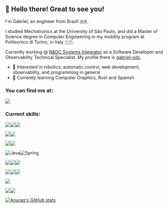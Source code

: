 ## 👋 Hello there! Great to see you!

I'm Gabriel, an engineer from Brazil 🇧🇷. 

I studied Mechatronics at the University of São Paulo, and did a Master of Science degree in Computer Engineering in my mobility program at Politecnico di Torino, in Italy 🇮🇹.

Currently working @ [N&DC Systems Integrator](https://ndc.com.br) as a Software Developer and Observability Technical Specialist. My profile there is [gabriel-ndc](https://github.com/gabriel-ndc).

- 👀 Interested in robotics, automatic control, web development, observability, and programming in general
- 🌱 Currently learning Computer Graphics, Rust and Spanish

### You can find me at:

<a href="https://www.linkedin.com/in/gabriel-l-rodrigues/"><img src="https://img.shields.io/badge/LinkedIn-0077B5?style=for-the-badge&logo=linkedin&logoColor=white"></a>

### Current skills:
<!--
  Getting the icons: 
    - https://github.com/badges/shields/blob/master/doc/logos.md
    - https://simpleicons.org/
-->

<img src="https://img.shields.io/badge/Python-3776AB?style=for-the-badge&logo=python&logoColor=white"><img src="https://img.shields.io/badge/Pandas-150458?style=for-the-badge&logo=pandas&logoColor=white"><img src="https://img.shields.io/badge/Tensorflow-FF6F00?style=for-the-badge&logo=tensorflow&logoColor=white">


<img src="https://img.shields.io/badge/Datadog-632CA6?style=for-the-badge&logo=datadog&logoColor=white"><img src="https://img.shields.io/badge/Cisco AppDynamics-1BA0D7?style=for-the-badge&logo=cisco&logoColor=white">

<img src="https://img.shields.io/badge/Docker-2496ED?style=for-the-badge&logo=docker&logoColor=white"><img src="https://img.shields.io/badge/Kubernetes-326CE5?style=for-the-badge&logo=kubernetes&logoColor=white">

<img src="https://img.shields.io/badge/Java-ED8B00?style=for-the-badge&logo=java&logoColor=white" alt="Java"><img src="https://img.shields.io/badge/Spring-6DB33F?style=for-the-badge&logo=spring&logoColor=white" alt="Spring">

<img src="https://img.shields.io/badge/JavaScript-323330?style=for-the-badge&logo=javascript&logoColor=F7DF1E"><img src="https://img.shields.io/badge/TypeScript-007ACC?style=for-the-badge&logo=typescript&logoColor=white"><img src="https://img.shields.io/badge/React-20232A?style=for-the-badge&logo=react&logoColor=61DAFB">

<img src="https://img.shields.io/badge/C-A8B9CC?style=for-the-badge&logo=c&logoColor=black"><img src="https://img.shields.io/badge/C%2B%2B-00599C?style=for-the-badge&logo=c%2B%2B&logoColor=white"><img src="https://img.shields.io/badge/Rust-000000?style=for-the-badge&logo=rust&logoColor=white">

<img src="https://img.shields.io/badge/Elixir-4B275F?style=for-the-badge&logo=elixir&logoColor=white">

<img src="https://img.shields.io/badge/MATLAB-CC0000?style=for-the-badge&logo=mathworks&logoColor=white"><img src="https://img.shields.io/badge/Simulink-1000AA?style=for-the-badge&logoColor=white">

  [![Anurag's GitHub stats](https://github-readme-stats.vercel.app/api?username=mrgalopes&hide=contribs&theme=onedark)](https://github.com/anuraghazra/github-readme-stats)
  
